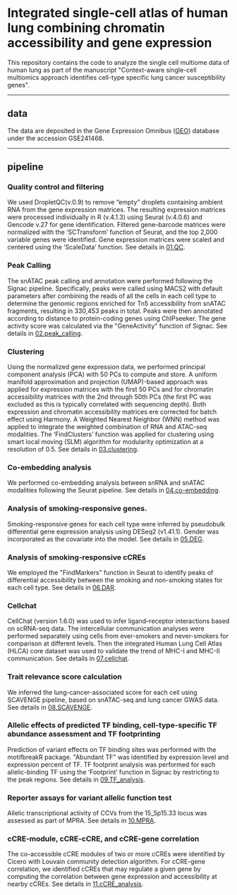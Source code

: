 # Integrated single-cell atlas of human lung combining chromatin accessibility and gene expression

This repository contains the code to analyze the single cell multiome data of human lung as part of the manuscript "Context-aware single-cell multiomics approach identifies cell-type specific lung cancer susceptibility genes".

---

## data

The data are deposited in the Gene Expression Omnibus ([GEO](https://www.ncbi.nlm.nih.gov/geo/)) database under the accession GSE241468.

---

## pipeline

### Quality control and filtering

We used DropletQC(v.0.9) to remove “empty” droplets containing ambient RNA from the gene expression matrices. The resulting expression matrices were processed individually in R (v.4.1.3) using Seurat (v.4.0.6) and Gencode v.27 for gene identification. Filtered gene–barcode matrices were normalized with the ‘SCTransform’ function of Seurat, and the top 2,000 variable genes were identified. Gene expression matrices were scaled and centered using the ‘ScaleData’ function. See details in [01.QC](https://github.com/pumclyy/16_multiome/tree/main/01.QC).

### Peak Calling

The snATAC peak calling and annotation were performed following the Signac pipeline. Specifically, peaks were called using MACS2 with default parameters after combining the reads of all the cells in each cell type to determine the genomic regions enriched for Tn5 accessibility from snATAC fragments, resulting in 330,453 peaks in total. Peaks were then annotated according to distance to protein-coding genes using ChIPseeker. The  gene activity score was calculated via the "GeneActivity" function of Signac. See details in [02.peak_calling](https://github.com/pumclyy/16_multiome/tree/main/02.peak_calling).

### Clustering

Using the normalized gene expression data, we performed principal component analysis
(PCA) with 50 PCs to compute and store. A uniform manifold approximation and projection (UMAP)-based approach was applied for expression matrices with the first 50 PCs and for chromatin accessibility matrices with the 2nd through 50th PCs (the first PC was excluded as this is typically correlated with sequencing depth). Both expression and chromatin accessibility matrices ere corrected for batch effect using Harmony. A Weighted Nearest Neighbor (WNN) method was applied to integrate the weighted combination of RNA and ATAC-seq modalities. The ‘FindClusters’ function was applied for clustering using smart local moving (SLM) algorithm for modularity optimization at a resolution of 0.5. See details in [03.clustering](https://github.com/pumclyy/16_multiome/tree/main/03.clustering).

### Co-embedding analysis

We performed co-embedding analysis between snRNA and snATAC modalities following the Seurat pipeline. See details in [04.co-embedding](https://github.com/pumclyy/16_multiome/tree/main/04.co-embedding).

### Analysis of smoking-responsive genes.

Smoking-responsive genes for each cell type were inferred by pseudobulk differential gene expression analysis using DESeq2 (v1.41.1). Gender was incorporated as the covariate into the model. See details in [05.DEG](https://github.com/pumclyy/16_multiome/tree/main/05.DEG).

### Analysis of smoking-responsive cCREs

We employed the "FindMarkers" function in Seurat to identify peaks of differential accessibility between the smoking and non-smoking states for each cell type. See details in [06.DAR](https://github.com/pumclyy/16_multiome/tree/main/06.DAR).

### Cellchat

CellChat (version 1.6.0) was used to infer ligand–receptor interactions based on scRNA-seq data. The intercellular communication analyses were performed separately using cells from ever-smokers and never-smokers for comparison at different levels. Then the integrated Human Lung Cell Atlas (HLCA) core dataset was used to validate the trend of MHC-I and MHC-II communication. See details in [07.cellchat](https://github.com/pumclyy/16_multiome/tree/main/07.cellchat).

### Trait relevance score calculation

We inferred the lung-cancer-associated score for each cell using SCAVENGE pipeline, based on snATAC-seq and lung cancer GWAS data. See details in [08.SCAVENGE](https://github.com/pumclyy/16_multiome/tree/main/08.SCAVENGE).

### Allelic effects of predicted TF binding, cell-type-specific TF abundance assessment and TF footprinting

Prediction of variant effects on TF binding sites was performed with the motifbreakR package. "Abundant TF" was identified by expression level and expression percent of TF. TF footprint analysis was performed for each allelic-binding TF using the ‘Footprint’ function in Signac by restricting to the peak regions. See details in [09.TF_analysis](https://github.com/pumclyy/16_multiome/tree/main/09.TF_analysis).

### Reporter assays for variant allelic function test

Allelic transcriptional activity of CCVs from the 15_5p15.33 locus was assessed as part of MPRA. See details in [10.MPRA](https://github.com/pumclyy/16_multiome/tree/main/10.MPRA).

### cCRE-module, cCRE-cCRE, and cCRE-gene correlation

The co-accessible cCRE modules of two or more cCREs were identified by Cicero with
Louvain community detection algorithm. For cCRE-gene correlation, we identified cCREs that may regulate a given gene by computing the correlation between gene expression and accessibility at nearby cCREs. See details in [11.cCRE_analysis](https://github.com/pumclyy/16_multiome/tree/main/11.cCREs_analysis).
